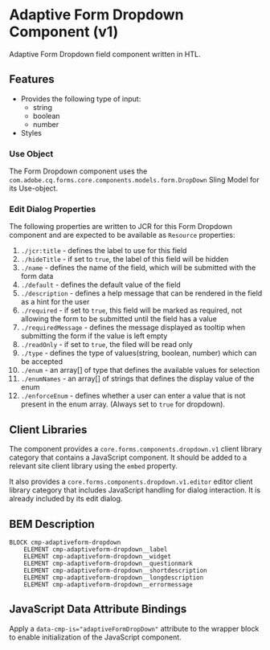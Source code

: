 <!--
Copyright 2022 Adobe

Licensed under the Apache License, Version 2.0 (the "License");
you may not use this file except in compliance with the License.
You may obtain a copy of the License at

    http://www.apache.org/licenses/LICENSE-2.0

Unless required by applicable law or agreed to in writing, software
distributed under the License is distributed on an "AS IS" BASIS,
WITHOUT WARRANTIES OR CONDITIONS OF ANY KIND, either express or implied.
See the License for the specific language governing permissions and
limitations under the License.
-->
Adaptive Form Dropdown Component (v1)
====
Adaptive Form Dropdown field component written in HTL.

## Features

* Provides the following type of input:
  * string
  * boolean
  * number
* Styles

### Use Object
The Form Dropdown component uses the `com.adobe.cq.forms.core.components.models.form.DropDown` Sling Model for its Use-object.

### Edit Dialog Properties
The following properties are written to JCR for this Form Dropdown component and are expected to be available as `Resource` properties:

1. `./jcr:title` - defines the label to use for this field
2. `./hideTitle` - if set to `true`, the label of this field will be hidden
3. `./name` - defines the name of the field, which will be submitted with the form data
4. `./default` - defines the default value of the field
5. `./description` - defines a help message that can be rendered in the field as a hint for the user
6. `./required` - if set to `true`, this field will be marked as required, not allowing the form to be submitted until the field has a value
7. `./requiredMessage` - defines the message displayed as tooltip when submitting the form if the value is left empty
8. `./readOnly` - if set to `true`, the filed will be read only
9. `./type` - defines the type of values(string, boolean, number) which can be accepted
10. `./enum` - an array[] of type that defines  the available values for selection
11. `./enumNames` - an array[] of strings that defines the display value of the enum
12. `./enforceEnum` - defines whether a user can enter a value that is not present in the enum array. (Always set to `true` for dropdown).


## Client Libraries
The component provides a `core.forms.components.dropdown.v1` client library category that contains a JavaScript
component. It should be added to a relevant site client library using the `embed` property.

It also provides a `core.forms.components.dropdown.v1.editor` editor client library category that includes
JavaScript handling for dialog interaction. It is already included by its edit dialog.

## BEM Description
```
BLOCK cmp-adaptiveform-dropdown
    ELEMENT cmp-adaptiveform-dropdown__label
    ELEMENT cmp-adaptiveform-dropdown__widget
    ELEMENT cmp-adaptiveform-dropdown__questionmark
    ELEMENT cmp-adaptiveform-dropdown__shortdescription
    ELEMENT cmp-adaptiveform-dropdown__longdescription
    ELEMENT cmp-adaptiveform-dropdown__errormessage
```

## JavaScript Data Attribute Bindings

Apply a `data-cmp-is="adaptiveFormDropDown"` attribute to the wrapper block to enable initialization of the JavaScript component.




